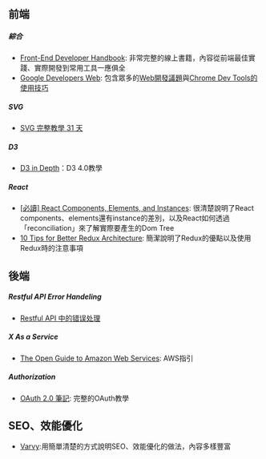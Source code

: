 
## 前端

##### 綜合
- [Front-End Developer Handbook](https://www.gitbook.com/book/frontendmasters/front-end-handbook/details): 非常完整的線上書籍，內容從前端最佳實踐、實際開發到常用工具一應俱全
- [Google Developers Web](https://developers.google.com/web/): 包含眾多的[Web開發議題](https://developers.google.com/web/fundamentals/)與[Chrome Dev Tools的使用技巧](https://developers.google.com/web/tools/)

##### SVG
- [SVG 完整教學 31 天](http://www.oxxostudio.tw/articles/201410/svg-tutorial.html)

##### D3
- [D3 in Depth](http://d3indepth.com/)：D3 4.0教學

##### React
- [[必讀] React Components, Elements, and Instances](https://facebook.github.io/react/blog/2015/12/18/react-components-elements-and-instances.html): 很清楚說明了React components、elements還有instance的差別，以及React如何透過「reconciliation」來了解實際要產生的Dom Tree
- [10 Tips for Better Redux Architecture](https://medium.com/javascript-scene/10-tips-for-better-redux-architecture-69250425af44#.piofe8wz7): 簡潔說明了Redux的優點以及使用Redux時的注意事項

## 後端
##### Restful API Error Handeling
- [Restful API 中的错误处理](http://scarletsky.github.io/2016/11/30/error-handling-in-restful-api/)

##### X As a Service
- [The Open Guide to Amazon Web Services](https://github.com/open-guides/og-aws): AWS指引

##### Authorization
- [OAuth 2.0 筆記](https://blog.yorkxin.org/2013/09/30/oauth2-1-introduction): 完整的OAuth教學

## SEO、效能優化
- [Varvy](https://varvy.com/):用簡單清楚的方式說明SEO、效能優化的做法，內容多樣豐富
